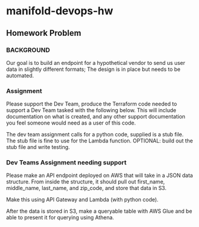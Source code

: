 # manifold-devops-hw

## Homework Problem

### BACKGROUND

Our goal is to build an endpoint for a hypothetical vendor to send us user data in slightly different formats; The design is in place but needs to be automated.

### Assignment

Please support the Dev Team,  produce the Terraform code needed to support a Dev Team tasked with the following below.  This will include documentation on what is created, and any other support documentation you feel someone would need as a user of this code.  

The dev team assignment calls for a python code, supplied is a stub file.  The stub file is fine to use for the Lambda function. OPTIONAL: build out the stub file and write testing.

### Dev Teams Assignment needing support

Please make an API endpoint deployed on AWS that will take in a JSON data structure. From inside the structure, it should pull out first_name, middle_name, last_name, and zip_code, and store that data in S3.

Make this using API Gateway and Lambda (with python code).

After the data is stored in S3, make a queryable table with AWS Glue and be able to present it for querying using Athena. 


